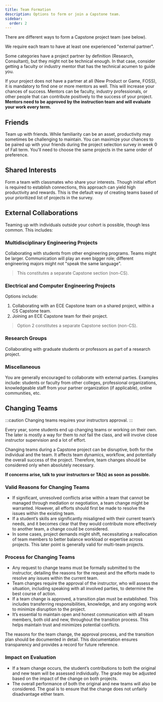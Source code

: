 ```yaml
---
title: Team Formation
description: Options to form or join a Capstone team.
sidebar:
  order: 2
---
```


There are different ways to form a Capstone project team (see below).

We require each team to have at least one experienced "external partner".

Some categories have a project partner by definition (Research, Consultant), but they might not be technical enough. In that case, consider getting a faculty or industry mentor that has the technical acumen to guide you.

If your project does not have a partner at all (New Product or Game, FOSS), it is mandatory to find one or more mentors as well. This will increase your chances of success. Mentors can be faculty, industry professionals, or other people that can contribute positively to the success of your project. **Mentors need to be approved by the instruction team and will evaluate your work every term.**

## Friends

Team up with friends. While familiarity can be an asset, productivity may sometimes be challenging to maintain. You can maximize your chances to be paired up with your friends during the project selection survey in week 0 of Fall term. You'll need to choose the same projects in the same order of preference.

## Shared Interests

Form a team with classmates who share your interests. Though initial effort is required to establish connections, this approach can yield high productivity and rewards. This is the default way of creating teams based of your prioritized list of projects in the survey.

## External Collaborations

Teaming up with individuals outside your cohort is possible, though less common. This includes:

### Multidisciplinary Engineering Projects

Collaborating with students from other engineering programs. Teams might be larger. Communication will play an even bigger role; different engineering majors might not "speak the same language".

> This constitutes a separate Capstone section (non-CS).

### Electrical and Computer Engineering Projects

Options include:

1. Collaborating with an ECE Capstone team on a shared project, within a CS Capstone team.
2. Joining an ECE Capstone team for their project.

> Option 2 constitutes a separate Capstone section (non-CS).

### Research Groups

Collaborating with graduate students or professors as part of a research project.

### Miscellaneous

You are generally encouraged to collaborate with external parties. Examples include: students or faculty from other colleges, professional organizations, knowledgeable staff from your partner organization (if applicable), online communities, etc.

## Changing Teams

:::caution
Changing teams requires your instructors approval.
:::

Every year, some students end up changing teams or working on their own. The later is mostly a way for them to *not* fail the class, and will involve close instructor supervision and a lot of effort.

Changing teams during a Capstone project can be disruptive, both for the individual and the team. It affects team dynamics, workflow, and potentially the overall success of the project. Therefore, team changes should be considered only when absolutely necessary.

**If concerns arise, talk to your instructors or TA(s) as soon as possible.**

### Valid Reasons for Changing Teams

- If significant, unresolved conflicts arise within a team that cannot be managed through mediation or negotiation, a team change might be warranted. However, all efforts should first be made to resolve the issues within the existing team.
- If a student’s skills are significantly misaligned with their current team’s needs, and it becomes clear that they would contribute more effectively to another team, a change could be considered.
- In some cases, project demands might shift, necessitating a reallocation of team members to better balance workload or expertise across projects. This later point is generally valid for multi-team projects.

### Process for Changing Teams

- Any request to change teams must be formally submitted to the instructor, detailing the reasons for the request and the efforts made to resolve any issues within the current team.
- Team changes require the approval of the instructor, who will assess the situation, including speaking with all involved parties, to determine the best course of action.
- If a team change is approved, a transition plan must be established. This includes transferring responsibilities, knowledge, and any ongoing work to minimize disruption to the project.
- It’s essential to maintain open and honest communication with all team members, both old and new, throughout the transition process. This helps maintain trust and minimizes potential conflicts.

The reasons for the team change, the approval process, and the transition plan should be documented in detail. This documentation ensures transparency and provides a record for future reference.

### Impact on Evaluation

- If a team change occurs, the student’s contributions to both the original and new team will be assessed individually. The grade may be adjusted based on the impact of the change on both projects.
- The overall performance of both the original and new teams will also be considered. The goal is to ensure that the change does not unfairly disadvantage either team.
